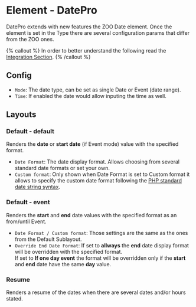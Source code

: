 # Element - DatePro

DatePro extends with new features the ZOO Date element. Once the element is set in the Type there are several configuration params that differ from the ZOO ones.

{% callout %}
In order to better understand the following read the [Integration Section](./integration.md).
{% /callout %}

## Config

 - `Mode`: The date type, can be set as single Date or Event (date range).
 - `Time`: If enabled the date would allow inputing the time as well.

## Layouts

### Default - default

Renders the **date** or **start date** (if Event mode) value with the specified format.

 - `Date Format`: The date display format. Allows choosing from several standard date formats or set your own.
 - `Custom format`: Only shown when Date Format is set to Custom format it allows to specify the custom date format following the [PHP standard date string syntax](https://secure.php.net/manual/en/function.strftime.php).

### Default - event

Renders the **start** and **end** date values with the specified format as an from/until Event.

 - `Date Format / Custom format`: Those settings are the same as the ones from the Default Sublayout.
 - `Override End Date Format`: If set to **allways** the **end** date display format will be overridden with the specified format. <br /> If set to **If one day event** the format will be overridden only if the **start** and **end** date have the same **day** value.

### Resume

Renders a resume of the dates when there are several dates and/or hours stated.
